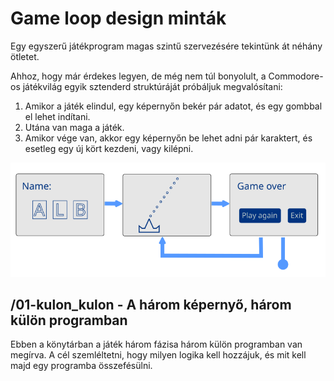 # Game loop design minták

Egy egyszerű játékprogram magas szintű szervezésére tekintünk
át néhány ötletet.

Ahhoz, hogy már érdekes legyen, de még nem túl bonyolult, a
Commodore-os játékvilág egyik sztenderd struktúráját próbáljuk
megvalósítani:

1. Amikor a játék elindul, egy képernyőn bekér pár adatot, és
   egy gombbal el lehet indítani.
2. Utána van maga a játék.
3. Amikor vége van, akkor egy képernyőn be lehet adni pár
   karaktert, és esetleg egy új kört kezdeni, vagy kilépni.

![struktura](images/game-ux-structure.png)

## /01-kulon_kulon - A három képernyő, három külön programban

Ebben a könytárban a játék három fázisa három külön programban van
megírva. A cél szemléltetni, hogy milyen logika kell hozzájuk, és mit
kell majd egy programba összefésülni.


